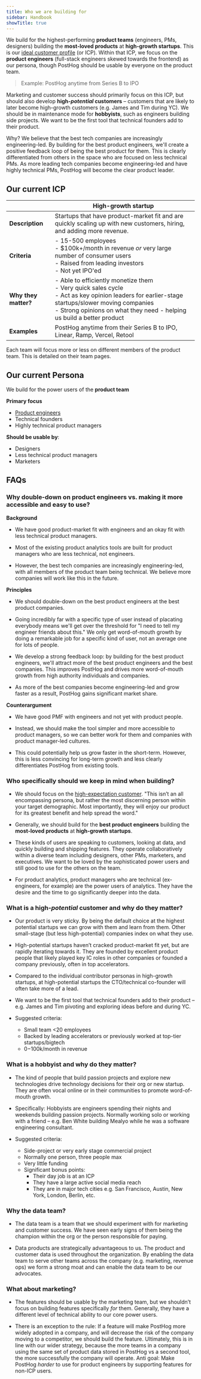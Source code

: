 ```yaml
---
title: Who we are building for
sidebar: Handbook
showTitle: true
---
```


We build for the highest-performing **product teams** (engineers, PMs, designers) building the **most-loved products** at **high-growth startups**. This is our [ideal customer profile](/newsletter/ideal-customer-profile-framework) (or ICP). Within that ICP, we focus on the **product engineers** (full-stack engineers skewed towards the frontend) as our persona, though PostHog should be usable by everyone on the product team.

> Example: PostHog anytime from Series B to IPO

Marketing and customer success should primarily focus on this ICP, but should also develop **high-*potential* customers** – customers that are likely to later become high-growth customers (e.g. James and Tim during YC). We should be in maintenance mode for **hobbyists**, such as engineers building side projects. We want to be the first tool that technical founders add to their product.

Why? We believe that the best tech companies are increasingly engineering-led. By building for the best product engineers, we'll create a positive feedback loop of being the best product for them. This is clearly differentiated from others in the space who are focused on less technical PMs. As more leading tech companies become engineering-led and have highly technical PMs, PostHog will become the clear product leader.

## Our current ICP

| &nbsp; | High-growth startup |
| --- | --- |
| **Description** | Startups that have product-market fit and are quickly scaling up with new customers, hiring, and adding more revenue. |
| **Criteria** | - 15-500 employees<br />- $100k+/month in revenue _or_ very large number of consumer users<br />- Raised from leading investors<br />- Not yet IPO'ed |
| **Why they matter?** | - Able to efficiently monetize them<br />- Very quick sales cycle<br />- Act as key opinion leaders for earlier-stage startups/slower moving companies<br />- Strong opinions on what they need - helping us build a better product |
| **Examples** | PostHog anytime from their Series B to IPO, Linear, Ramp, Vercel, Retool |

Each team will focus more or less on different members of the product team. This is detailed on their team pages.

## Our current Persona


We build for the power users of the **product team**

**Primary focus**
- [Product engineers](/blog/what-is-a-product-engineer)
- Technical founders
- Highly technical product managers

**Should be usable by**:
- Designers
- Less technical product managers
- Marketers

## FAQs

### Why double-down on product engineers vs. making it more accessible and easy to use?

**Background**

- We have good product-market fit with engineers and an okay fit with less technical product managers.

- Most of the existing product analytics tools are built for product managers who are less technical, not engineers.

- However, the best tech companies are increasingly engineering-led, with all members of the product team being technical. We believe more companies will work like this in the future.

**Principles**

- We should double-down on the best product engineers at the best product companies.

- Going incredibly far with a specific type of user instead of placating everybody means we'll get over the threshold for "I need to tell my engineer friends about this." We only get word-of-mouth growth by doing a remarkable job for a specific kind of user, not an average one for lots of people.

- We develop a strong feedback loop: by building for the best product engineers, we'll attract more of the best product engineers and the best companies. This improves PostHog and drives more word-of-mouth growth from high authority individuals and companies.

- As more of the best companies become engineering-led and grow faster as a result, PostHog gains significant market share.

**Counterargument**

- We have good PMF with engineers and not yet with product people.

- Instead, we should make the tool simpler and more accessible to product managers, so we can better work for them and companies with product manager-led cultures. 

- This could potentially help us grow faster in the short-term. However, this is less convincing for long-term growth and less clearly differentiates PostHog from existing tools.

### Who specifically should we keep in mind when building?

- We should focus on the [high-expectation customer](https://review.firstround.com/what-i-learned-from-developing-branding-for-airbnb-dropbox-and-thumbtack). "This isn’t an all encompassing persona, but rather the most discerning person within your target demographic. Most importantly, they will enjoy our product for its greatest benefit and help spread the word."

- Generally, we should build for the **best product engineers** building the **most-loved products** at **high-growth startups**.

- These kinds of users are speaking to customers, looking at data, and quickly building and shipping features. They operate collaboratively within a diverse team including designers, other PMs, marketers, and executives. We want to be loved by the sophisticated power users and still good to use for the others on the team.

- For product analytics, product managers who are technical (ex-engineers, for example) are the power users of analytics. They have the desire and the time to go significantly deeper into the data.

### What is a high-_potential_ customer and why do they matter?

- Our product is very sticky. By being the default choice at the highest potential startups we can grow with them and learn from them. Other small-stage (but less high-potential) companies index on what they use.

- High-potential startups haven’t cracked product-market fit yet, but are rapidly iterating towards it. They are founded by excellent product people that likely played key IC roles in other companies or founded a company previously, often in top accelerators.

- Compared to the individual contributor personas in high-growth startups, at high-potential startups the CTO/technical co-founder will often take more of a lead.

- We want to be the first tool that technical founders add to their product – e.g. James and Tim pivoting and exploring ideas before and during YC.

- Suggested criteria:
  - Small team <20 employees
  - Backed by leading accelerators or previously worked at top-tier startups/bigtech
  - $0-$100k/month in revenue

### What is a hobbyist and why do they matter?

- The kind of people that build passion projects and explore new technologies drive technology decisions for their org or new startup. They are often vocal online or in their communities to promote word-of-mouth growth.

- Specifically: Hobbyists are engineers spending their nights and weekends building passion projects. Normally working solo or working with a friend – e.g. Ben White building Mealyo while he was a software engineering consultant.

- Suggested criteria:
  - Side-project or very early stage commercial project
  - Normally one person, three people max
  - Very little funding
  - Significant bonus points:
    - Their day job is at an ICP
    - They have a large active social media reach
    - They are in major tech cities e.g. San Francisco, Austin, New York, London, Berlin, etc.

### Why the data team?

- The data team is a team that we should experiment with for marketing and customer success. We have seen early signs of them being the champion within the org or the person responsible for paying.

- Data products are strategically advantageous to us. The product and customer data is used throughout the organization. By enabling the data team to serve other teams across the company (e.g. marketing, revenue ops) we form a strong moat and can enable the data team to be our advocates.

### What about marketing?

- The features should be usable by the marketing team, but we shouldn’t focus on building features specifically _for_ them. Generally, they have a different level of technical ability to our core power users.

- There is an exception to the rule: If a feature will make PostHog more widely adopted in a company, and will decrease the risk of the company moving to a competitor, we should build the feature. Ultimately, this is in line with our wider strategy, because the more teams in a company using the same set of product data stored in PostHog vs a second tool, the more successfully the company will operate. Anti goal: Make PostHog _harder_ to use for product engineers by supporting features for non-ICP users.
